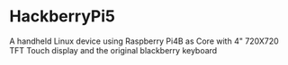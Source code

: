 # HackberryPi5
A handheld Linux device using Raspberry Pi4B as Core with 4" 720X720 TFT Touch display and the original blackberry keyboard
